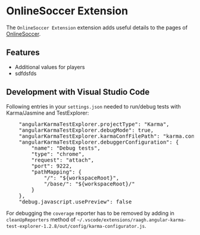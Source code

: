 # OnlineSoccer Extension

The `OnlineSoccer Extension` extension adds useful details to the pages of [OnlineSoccer](https://os.ongapo.com).

## Features

- Additional values for players
- sdfdsfds


## Development with Visual Studio Code

Following entries in your `settings.json` needed to run/debug tests with Karma/Jasmine and TestExplorer:

<pre>
    "angularKarmaTestExplorer.projectType": "Karma",
    "angularKarmaTestExplorer.debugMode": true,
    "angularKarmaTestExplorer.karmaConfFilePath": "karma.conf.js",
    "angularKarmaTestExplorer.debuggerConfiguration": {
        "name": "Debug tests",
        "type": "chrome",
        "request": "attach",
        "port": 9222,
        "pathMapping": {
            "/": "${workspaceRoot}",
            "/base/": "${workspaceRoot}/"
        }
    },
    "debug.javascript.usePreview": false
</pre>

For debugging the `coverage` reporter has to be removed by adding in `cleanUpReporters` method of
`~/.vscode/extensions/raagh.angular-karma-test-explorer-1.2.8/out/config/karma-configurator.js`.
